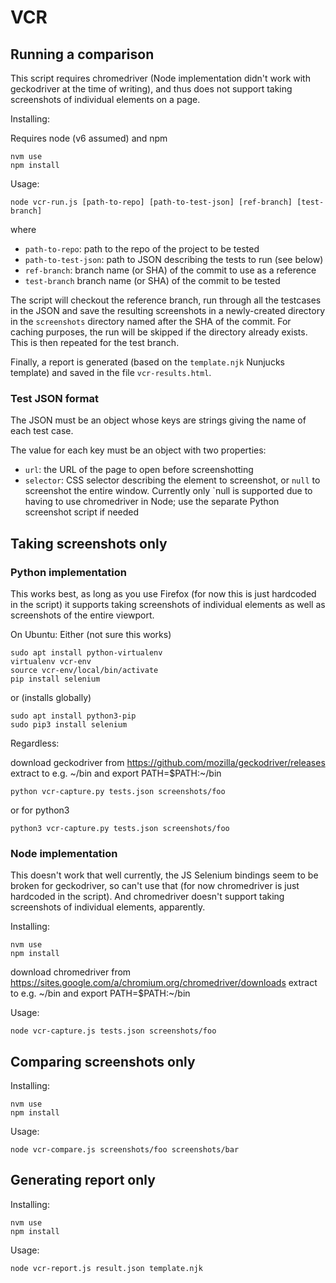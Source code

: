# VCR

## Running a comparison

This script requires chromedriver (Node implementation didn't work with
geckodriver at the time of writing), and thus does not support taking
screenshots of individual elements on a page.

Installing:

Requires node (v6 assumed) and npm

```
nvm use
npm install
```

Usage:

`node vcr-run.js [path-to-repo] [path-to-test-json] [ref-branch] [test-branch]`

where

- `path-to-repo`: path to the repo of the project to be tested
- `path-to-test-json`: path to JSON describing the tests to run (see below)
- `ref-branch`: branch name (or SHA) of the commit to use as a reference
- `test-branch` branch name (or SHA) of the commit to be tested

The script will checkout the reference branch, run through all the testcases in
the JSON and save the resulting screenshots in a newly-created directory in the
`screenshots` directory named after the SHA of the commit. For caching
purposes, the run will be skipped if the directory already exists. This is then
repeated for the test branch.

Finally, a report is generated (based on the `template.njk` Nunjucks template)
and saved in the file `vcr-results.html`.

### Test JSON format

The JSON must be an object whose keys are strings giving the name of each test
case.

The value for each key must be an object with two properties:

- `url`: the URL of the page to open before screenshotting
- `selector`: CSS selector describing the element to screenshot, or `null` to
  screenshot the entire window. Currently only `null is supported due to having
  to use chromedriver in Node; use the separate Python screenshot script if
  needed

## Taking screenshots only

### Python implementation

This works best, as long as you use Firefox (for now this is just hardcoded in
the script) it supports taking screenshots of individual elements as well as
screenshots of the entire viewport.

On Ubuntu: Either (not sure this works)

```
sudo apt install python-virtualenv
virtualenv vcr-env
source vcr-env/local/bin/activate
pip install selenium
```

or (installs globally)

```
sudo apt install python3-pip
sudo pip3 install selenium
```

Regardless:

download geckodriver from https://github.com/mozilla/geckodriver/releases
extract to e.g. \~/bin and export PATH=$PATH:\~/bin

```
python vcr-capture.py tests.json screenshots/foo
```

or for python3

```
python3 vcr-capture.py tests.json screenshots/foo
```


### Node implementation

This doesn't work that well currently, the JS Selenium bindings seem to be
broken for geckodriver, so can't use that (for now chromedriver is just
hardcoded in the script). And chromedriver doesn't support taking screenshots
of individual elements, apparently.

Installing:
```
nvm use
npm install
```

download chromedriver from https://sites.google.com/a/chromium.org/chromedriver/downloads
extract to e.g. \~/bin and export PATH=$PATH:\~/bin

Usage:
```
node vcr-capture.js tests.json screenshots/foo
```

## Comparing screenshots only

Installing:
```
nvm use
npm install
```

Usage:
```
node vcr-compare.js screenshots/foo screenshots/bar
```

## Generating report only

Installing:
```
nvm use
npm install
```

Usage:
```
node vcr-report.js result.json template.njk
```
